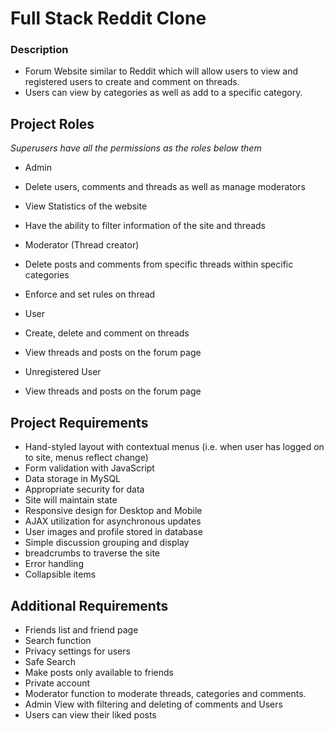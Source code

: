 # Full Stack Reddit Clone
  ### Description 
  
  - Forum Website similar to Reddit which will allow users to view and registered users to create and comment on threads. 
  - Users can view by categories as well as add to a specific category.

## Project Roles
   
*Superusers have all the permissions as the roles below them*
   
- Admin
- Delete users, comments and threads as well as manage moderators
- View Statistics of the website
- Have the ability to filter information of the site and threads
        
- Moderator (Thread creator)
- Delete posts and comments from specific threads within specific categories 
- Enforce and set rules on thread
        
- User 
- Create, delete and comment on threads
- View threads and posts on the forum page
        
- Unregistered User
- View threads and posts on the forum page
    
   
## Project Requirements 
- Hand-styled layout with contextual menus (i.e. when user has logged on to site, menus reflect change)
- Form validation with JavaScript
- Data storage in MySQL
- Appropriate security for data
- Site will maintain state
- Responsive design for Desktop and Mobile
- AJAX utilization for asynchronous updates 
- User images and profile stored in database
- Simple discussion grouping and display
- breadcrumbs to traverse the site
- Error handling 
- Collapsible items
   
## Additional Requirements 
- Friends list and friend page
- Search function 
- Privacy settings for users 
- Safe Search
- Make posts only available to friends
- Private account 
- Moderator function to moderate threads, categories and comments.
- Admin View with filtering and deleting of comments and Users
- Users can view their liked posts
    
   
